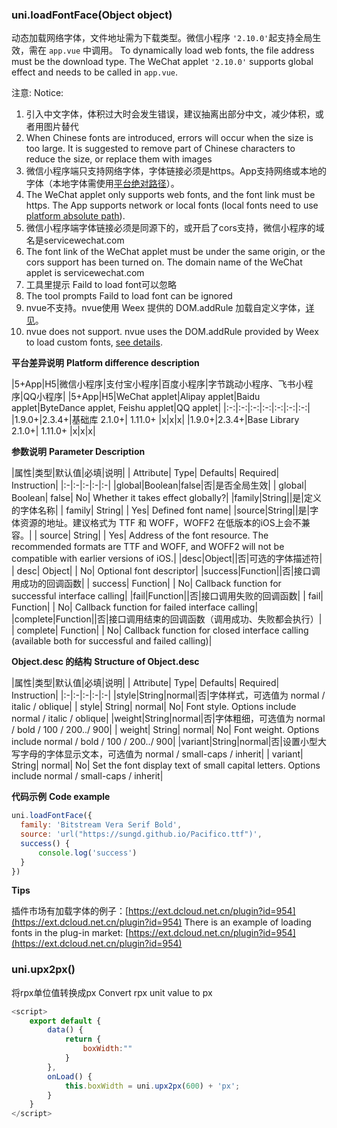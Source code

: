### uni.loadFontFace(Object object)

动态加载网络字体，文件地址需为下载类型。微信小程序 `'2.10.0'`起支持全局生效，需在 `app.vue` 中调用。
To dynamically load web fonts, the file address must be the download type. The WeChat applet `'2.10.0'` supports global effect and needs to be called in `app.vue`.

注意: 
Notice:

1. 引入中文字体，体积过大时会发生错误，建议抽离出部分中文，减少体积，或者用图片替代
1. When Chinese fonts are introduced, errors will occur when the size is too large. It is suggested to remove part of Chinese characters to reduce the size, or replace them with images
2. 微信小程序端只支持网络字体，字体链接必须是https。App支持网络或本地的字体（本地字体需使用[平台绝对路径](http://www.html5plus.org/doc/zh_cn/io.html#plus.io.convertLocalFileSystemURL)）。
2. The WeChat applet only supports web fonts, and the font link must be https. The App supports network or local fonts (local fonts need to use [platform absolute path](http://www.html5plus.org/doc/zh_cn/io.html#plus.io.convertLocalFileSystemURL)).
3. 微信小程序端字体链接必须是同源下的，或开启了cors支持，微信小程序的域名是servicewechat.com
3. The font link of the WeChat applet must be under the same origin, or the cors support has been turned on. The domain name of the WeChat applet is servicewechat.com
4. 工具里提示 Faild to load font可以忽略
4. The tool prompts Faild to load font can be ignored
5. nvue不支持。nvue使用 Weex 提供的 DOM.addRule 加载自定义字体，[详见](https://uniapp.dcloud.io/tutorial/nvue-api.html#dom)。
5. nvue does not support. nvue uses the DOM.addRule provided by Weex to load custom fonts, [see details](https://uniapp.dcloud.io/tutorial/nvue-api.html#dom).

**平台差异说明**
**Platform difference description**

|5+App|H5|微信小程序|支付宝小程序|百度小程序|字节跳动小程序、飞书小程序|QQ小程序|
|5+App|H5|WeChat applet|Alipay applet|Baidu applet|ByteDance applet, Feishu applet|QQ applet|
|:-:|:-:|:-:|:-:|:-:|:-:|:-:|
|1.9.0+|2.3.4+|基础库 2.1.0+| 1.11.0+ |x|x|x|
|1.9.0+|2.3.4+|Base Library 2.1.0+| 1.11.0+ |x|x|x|

**参数说明**
**Parameter Description**

|属性|类型|默认值|必填|说明|
| Attribute| Type| Defaults| Required| Instruction|
|:-|:-|:-|:-|:-|
|global|Boolean|false|否|是否全局生效|
| global| Boolean| false| No| Whether it takes effect globally?|
|family|String||是|定义的字体名称|
| family| String| | Yes| Defined font name|
|source|String||是|字体资源的地址。建议格式为 TTF 和 WOFF，WOFF2 在低版本的iOS上会不兼容。|
| source| String| | Yes| Address of the font resource. The recommended formats are TTF and WOFF, and WOFF2 will not be compatible with earlier versions of iOS.|
|desc|Object||否|可选的字体描述符|
| desc| Object| | No| Optional font descriptor|
|success|Function||否|接口调用成功的回调函数|
| success| Function| | No| Callback function for successful interface calling|
|fail|Function||否|接口调用失败的回调函数|
| fail| Function| | No| Callback function for failed interface calling|
|complete|Function||否|接口调用结束的回调函数（调用成功、失败都会执行）|
| complete| Function| | No| Callback function for closed interface calling (available both for successful and failed calling)|

**Object.desc 的结构**
**Structure of Object.desc**

|属性|类型|默认值|必填|说明|
| Attribute| Type| Defaults| Required| Instruction|
|:-|:-|:-|:-|:-|
|style|String|normal|否|字体样式，可选值为 normal / italic / oblique|
| style| String| normal| No| Font style. Options include normal / italic / oblique|
|weight|String|normal|否|字体粗细，可选值为 normal / bold / 100 / 200../ 900|
| weight| String| normal| No| Font weight. Options include normal / bold / 100 / 200../ 900|
|variant|String|normal|否|设置小型大写字母的字体显示文本，可选值为 normal / small-caps / inherit|
| variant| String| normal| No| Set the font display text of small capital letters. Options include normal / small-caps / inherit|

**代码示例**
**Code example**

```javascript
uni.loadFontFace({
  family: 'Bitstream Vera Serif Bold',
  source: 'url("https://sungd.github.io/Pacifico.ttf")',
  success() {
	  console.log('success')
  }
})
```

**Tips**

插件市场有加载字体的例子：[https://ext.dcloud.net.cn/plugin?id=954](https://ext.dcloud.net.cn/plugin?id=954)
There is an example of loading fonts in the plug-in market: [https://ext.dcloud.net.cn/plugin?id=954](https://ext.dcloud.net.cn/plugin?id=954)



### uni.upx2px()

将rpx单位值转换成px
Convert rpx unit value to px

```js
<script>
	export default {
		data() {
			return {
				boxWidth:""
			}
		},
		onLoad() {
			this.boxWidth = uni.upx2px(600) + 'px';
		}
	}
</script>
```